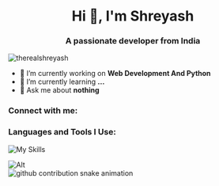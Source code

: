 <h1 align="center">Hi 👋, I'm Shreyash</h1>
<h3 align="center">A passionate developer from India</h3>

<p align="left">
  <img src="https://komarev.com/ghpvc/?username=therealshreyash&label=Profile%20views&color=0e75b6&style=flat" alt="therealshreyash" />
</p>

- 🔭 I’m currently working on **Web Development And Python**  
- 🌱 I’m currently learning **...**  
- 💬 Ask me about **nothing**  

<h3 align="left">Connect with me:</h3>
<p align="left">
<!-- Add your social links here -->
</p>

<h3 align="left">Languages and Tools I Use:</h3>
<p align="left">
  <img src="https://skillicons.dev/icons?i=vscode,js,python,nodejs,flask,mongodb,tailwindcss,react,vite,html,css" alt="My Skills">
</p>

![Alt](https://repobeats.axiom.co/api/embed/47f7fc7e379bcc7b79bd30382587c81d8698fe49.svg "Repobeats analytics image")  
<img alt="github contribution snake animation" src="https://github.com/TheRealShreyash/zara/blob/main/.github/assets/github-snake.svg">
